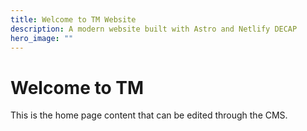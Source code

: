 ```yaml
---
title: Welcome to TM Website
description: A modern website built with Astro and Netlify DECAP
hero_image: ""
---
```

# Welcome to TM

This is the home page content that can be edited through the CMS.